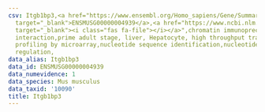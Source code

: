 ```yaml
---
csv: Itgb1bp3,<a href="https://www.ensembl.org/Homo_sapiens/Gene/Summary?db=core;g=ENSMUSG00000004939"
  target="_blank">ENSMUSG00000004939</a>,<a href="https://www.ncbi.nlm.nih.gov/pubmed/23834426"
  target="_blank"><i class="fas fa-file"></i></a>",chromatin immunoprecipitation assay,direct
  interaction,prime adult stage, liver, Hepatocyte, high throughput transcription
  profiling by microarray,nucleotide sequence identification,nucleotide sequence identification,transcriptional
  regulation,
data_alias: Itgb1bp3
data_id: ENSMUSG00000004939
data_numevidence: 1
data_species: Mus musculus
data_taxid: '10090'
title: Itgb1bp3
---
```


